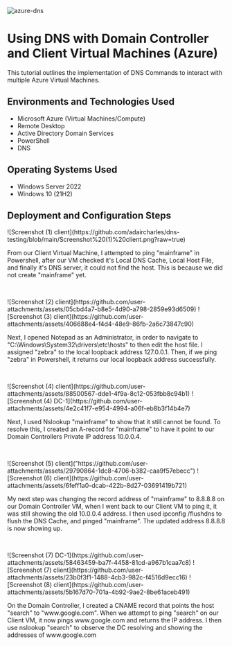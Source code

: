   ![azure-dns](https://github.com/user-attachments/assets/3bf8286f-4575-4b62-998e-8ce1f529d5d7)


<h1>Using DNS with Domain Controller and Client Virtual Machines (Azure)</h1>
This tutorial outlines the implementation of DNS Commands to interact with multiple Azure Virtual Machines.<br />


<h2>Environments and Technologies Used</h2>

- Microsoft Azure (Virtual Machines/Compute)
- Remote Desktop
- Active Directory Domain Services
- PowerShell
- DNS

<h2>Operating Systems Used </h2>

- Windows Server 2022
- Windows 10 (21H2)


<h2>Deployment and Configuration Steps</h2>

<p>
  ![Screenshot (1) client](https://github.com/adaircharles/dns-testing/blob/main/Screenshot%20(1)%20client.png?raw=true)
</p>
<p>
From our Client Virtual Machine, I attempted to ping "mainframe" in Powershell, after our VM checked it's Local DNS Cache, Local Host File, and finally it's DNS server, it could not find the host. This is because we did not create "mainframe" yet.
</p>
<br />

<p>
  ![Screenshot (2) client](https://github.com/user-attachments/assets/05cbd4a7-b8e5-4d90-a798-2859e93d6509)
  ![Screenshot (3) client](https://github.com/user-attachments/assets/406688e4-f4d4-48e9-86fb-2a6c73847c90)
</p>

<p>
Next, I opened Notepad as an Administrator, in order to navigate to "C:\Windows\System32\drivers\etc\hosts" to then edit the host file. I assigned "zebra" to the local loopback address 127.0.0.1. Then, if we ping "zebra" in Powershell, it returns our local loopback address successfully.
</p>
<br />

<p>
  ![Screenshot (4) client](https://github.com/user-attachments/assets/88500567-dde1-4f9a-8c12-053fbb8c94b1)
  ![Screenshot (4) DC-1](https://github.com/user-attachments/assets/4e2c41f7-e954-4994-a06f-eb8b3f14b4e7)

</p>
<p>
Next, I used Nslookup "mainframe" to show that it still cannot be found. To resolve this, I created an A-record for "mainframe" to have it point to our Domain Controllers Private IP address 10.0.0.4.
</p>
<br />

<p>
  ![Screenshot (5) client]("https://github.com/user-attachments/assets/29790864-1dc8-4706-b382-caa9f57ebecc")
  ![Screenshot (6) client](https://github.com/user-attachments/assets/6feff1a0-dcab-422b-8d27-03691419b721)

</p>

<p>
My next step was changing the record address of "mainframe" to 8.8.8.8 on our Domain Controller VM, when I went back to our Client VM to ping it, it was still showing the old 10.0.0.4 address. I then used ipconfig /flushdns to flush the DNS Cache, and pinged "mainframe". The updated address 8.8.8.8 is now showing up.
</p>
<br />

<p>
  ![Screenshot (7) DC-1](https://github.com/user-attachments/assets/58463459-ba7f-4458-81cd-a967b1caa7c8)
  ![Screenshot (7) client](https://github.com/user-attachments/assets/23b0f3f1-1488-4cb3-982c-f4516d9ecc16)
  ![Screenshot (8) client](https://github.com/user-attachments/assets/5b167d70-701a-4b92-9ae2-8be61aceb491)

</p>

<p>
On the Domain Controller, I created a CNAME record that points the host "search" to "www.google.com". When we attempt to ping "search" on our Client VM, it now pings www.google.com and returns the IP address. I then use nslookup "search" to observe the DC resolving and showing the addresses of www.google.com
</p>
<br />
